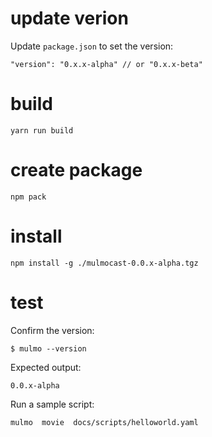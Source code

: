 
# update verion

Update `package.json` to set the version:

```
"version": "0.x.x-alpha" // or "0.x.x-beta"
```

# build

```
yarn run build
```

# create package

```
npm pack
```

# install

```
npm install -g ./mulmocast-0.0.x-alpha.tgz
```

# test

Confirm the version:

```
$ mulmo --version                           
```

Expected output:

```
0.0.x-alpha
```

Run a sample script:

```
mulmo  movie  docs/scripts/helloworld.yaml
```